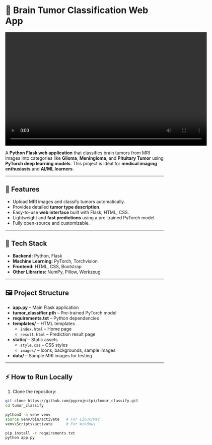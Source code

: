 # 🧠 Brain Tumor Classification Web App

<video width="640" height="360" controls>
  <source src="Tumor_Classify.mp4" type="video/mp4">
  Your browser does not support the video tag.
</video>  

A **Python Flask web application** that classifies brain tumors from MRI images into categories like **Glioma**, **Meningioma**, and **Pituitary Tumor** using **PyTorch deep learning models**. This project is ideal for **medical imaging enthusiasts** and **AI/ML learners**.

---

## 🚀 Features

- Upload MRI images and classify tumors automatically.
- Provides detailed **tumor type description**.
- Easy-to-use **web interface** built with Flask, HTML, CSS.
- Lightweight and **fast predictions** using a pre-trained PyTorch model.
- Fully open-source and customizable.

---

## 🧰 Tech Stack

- **Backend:** Python, Flask  
- **Machine Learning:** PyTorch, Torchvision  
- **Frontend:** HTML, CSS, Bootstrap  
- **Other Libraries:** NumPy, Pillow, Werkzeug  

---

## 🖼️ Project Structure

- **app.py** – Main Flask application  
- **tumor_classifier.pth** – Pre-trained PyTorch model  
- **requirements.txt** – Python dependencies  
- **templates/** – HTML templates  
  - `index.html` – Home page  
  - `result.html` – Prediction result page  
- **static/** – Static assets  
  - `style.css` – CSS styles  
  - `images/` – Icons, backgrounds, sample images  
- **data/** – Sample MRI images for testing  

---

## ⚡ How to Run Locally

1. Clone the repository:

```bash
git clone https://github.com/pyprojectpi/tumor_classify.git
cd tumor_classify

python3 -m venv venv
source venv/bin/activate   # For Linux/Mac
venv\Scripts\activate      # For Windows

pip install -r requirements.txt
python app.py
